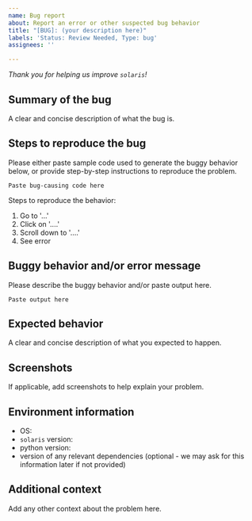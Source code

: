 ```yaml
---
name: Bug report
about: Report an error or other suspected bug behavior
title: "[BUG]: (your description here)"
labels: 'Status: Review Needed, Type: bug'
assignees: ''

---
```


_Thank you for helping us improve `solaris`!_

## Summary of the bug
A clear and concise description of what the bug is.

## Steps to reproduce the bug
Please either paste sample code used to generate the buggy behavior below, or provide step-by-step instructions to reproduce the problem.

```
Paste bug-causing code here
```

Steps to reproduce the behavior:
1. Go to '...'
2. Click on '....'
3. Scroll down to '....'
4. See error

## Buggy behavior and/or error message
Please describe the buggy behavior and/or paste output here.
```
Paste output here
```

## Expected behavior
A clear and concise description of what you expected to happen.

## Screenshots
If applicable, add screenshots to help explain your problem.

## Environment information
- OS:
- `solaris` version:
- python version:
- version of any relevant dependencies (optional - we may ask for this information later if not provided)

## Additional context
Add any other context about the problem here.
